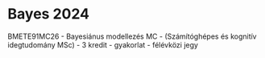 # Bayes 2024

BMETE91MC26	- Bayesiánus modellezés MC - (Számítóghépes és kognitív idegtudomány MSc) - 3 kredit - gyakorlat - félévközi jegy

